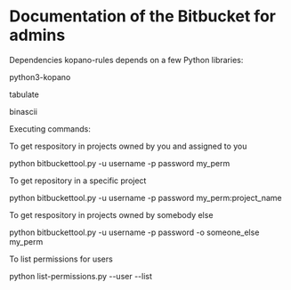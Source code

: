 # Documentation of the Bitbucket for admins

Dependencies
kopano-rules depends on a few Python libraries:

python3-kopano

tabulate

binascii


Executing commands:

To get respository in projects owned by you and assigned to you

python bitbuckettool.py -u username -p password my_perm

To get repository in a specific project

python bitbuckettool.py -u username -p password my_perm:project_name

To get respository in projects owned by somebody else

python bitbuckettool.py -u username -p password -o someone_else my_perm

To list permissions for users

python list-permissions.py --user <username> --list
